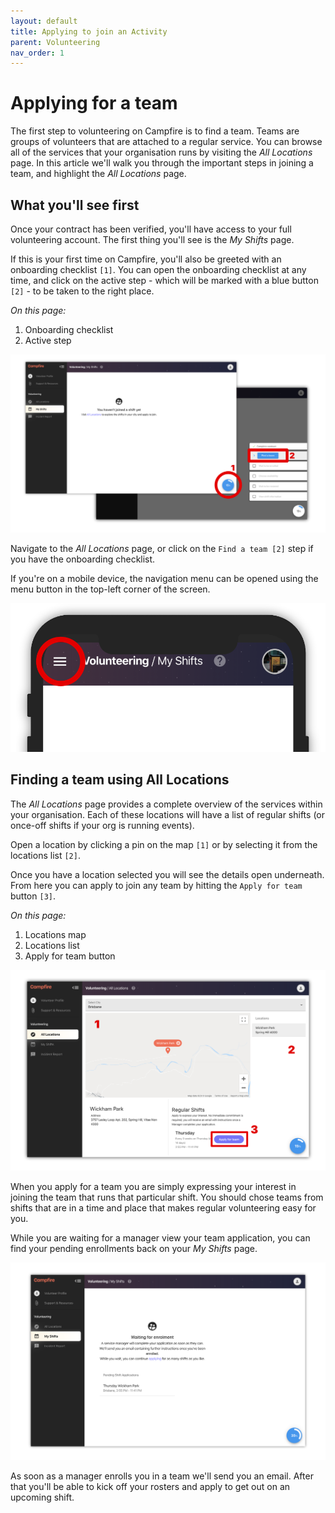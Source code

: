 ```yaml
---
layout: default
title: Applying to join an Activity
parent: Volunteering
nav_order: 1
---
```


# Applying for a team

The first step to volunteering on Campfire is to find a team. Teams are groups of volunteers that are attached to a regular service. You can browse all of the services that your organisation runs by visiting the _All Locations_ page. In this article we'll walk you through the important steps in joining a team, and highlight the _All Locations_ page.

## What you'll see first

Once your contract has been verified, you'll have access to your full volunteering account. The first thing you'll see is the _My Shifts_ page.

If this is your first time on Campfire, you'll also be greeted with an onboarding checklist `[1]`. You can open the onboarding checklist at any time, and click on the active step - which will be marked with a blue button `[2]` - to be taken to the right place.

_On this page:_

1. Onboarding checklist
2. Active step

![Landing on the My Shifts page](./applying-to-join-a-team-assets/landing-and-checklist.png)

Navigate to the _All Locations_ page, or click on the `Find a team [2]` step if you have the onboarding checklist.

If you're on a mobile device, the navigation menu can be opened using the menu button in the top-left corner of the screen.

![Mobile navigation menu location](./applying-to-join-a-team-assets/mobile-menu-location.png)

## Finding a team using All Locations

The _All Locations_ page provides a complete overview of the services within your organisation. Each of these locations will have a list of regular shifts (or once-off shifts if your org is running events).

Open a location by clicking a pin on the map `[1]` or by selecting it from the locations list `[2]`.

Once you have a location selected you will see the details open underneath. From here you can apply to join any team by hitting the `Apply for team` button `[3]`.

_On this page:_

1. Locations map
2. Locations list
3. Apply for team button

![The All Locations page](./applying-to-join-a-team-assets/all-locations.png)

When you apply for a team you are simply expressing your interest in joining the team that runs that particular shift. You should chose teams from shifts that are in a time and place that makes regular volunteering easy for you.

While you are waiting for a manager view your team application, you can find your pending enrollments back on your _My Shifts_ page.

![Waiting to be enrolled in a team](./applying-to-join-a-team-assets/waiting-for-enrolment.png)

As soon as a manager enrolls you in a team we'll send you an email. After that you'll be able to kick off your rosters and apply to get out on an upcoming shift.
